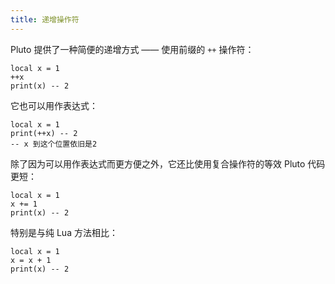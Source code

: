 ```yaml
---
title: 递增操作符
---
```


Pluto 提供了一种简便的递增方式 —— 使用前缀的 `++` 操作符：

```pluto
local x = 1
++x
print(x) -- 2
```

它也可以用作表达式：

```pluto
local x = 1
print(++x) -- 2
-- x 到这个位置依旧是2
```

除了因为可以用作表达式而更方便之外，它还比使用复合操作符的等效 Pluto 代码更短：

```pluto
local x = 1
x += 1
print(x) -- 2
```

特别是与纯 Lua 方法相比：

```pluto
local x = 1
x = x + 1
print(x) -- 2
```
